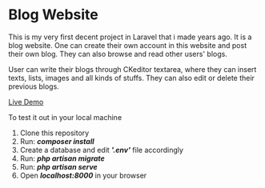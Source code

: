 # Blog Website
This is my very first decent project in Laravel that i made years ago. It is a blog website. One can create their own account in this website and post their own blog. They can also browse and read other users' blogs. 

User can write their blogs through CKeditor textarea, where they can insert texts, lists, images and all kinds of stuffs. They can also edit or delete their previous blogs.

[Live Demo](http://shresthaprajwal.com.np/)

To test it out in your local machine
1. Clone this repository
2. Run:  ***composer  install***
3. Create a database and edit ***'.env'*** file accordingly
4. Run: ***php artisan migrate***
5. Run: ***php artisan serve***
6. Open ***localhost:8000*** in your browser
